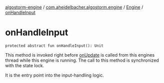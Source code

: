 [algostorm-engine](../../index.md) / [com.aheidelbacher.algostorm.engine](../index.md) / [Engine](index.md) / [onHandleInput](.)

# onHandleInput

`protected abstract fun onHandleInput(): Unit`

This method is invoked right before [onUpdate](on-update.md) is called from this
engines thread while this engine is running. The call to this method is
synchronized with the state lock.

It is the entry point into the input-handling logic.

